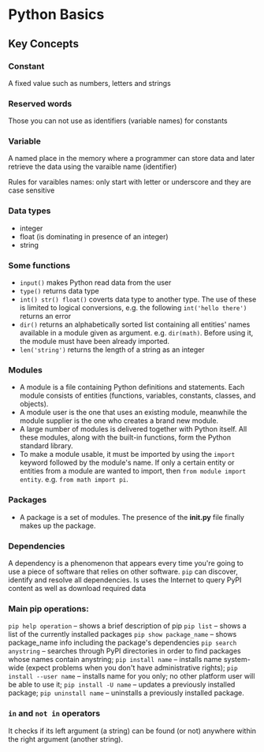 # Python Basics 

## Key Concepts

### Constant
A fixed value such as numbers, letters and strings

### Reserved words
Those you can not use as identifiers (variable names) for constants

### Variable
A named place in the memory where a programmer can store data and later retrieve the data using the varaible name (identifier)

Rules for varaibles names: only start with letter or underscore and they are case sensitive

### Data types

- integer
- float (is dominating in presence of an integer)
- string

### Some functions
- `input()` makes Python read data from the user
- `type()` returns data type
- `int() str() float()` coverts data type to another type. The use of these is limited to logical conversions, e.g. the following `int('hello there')` returns an error
- `dir()` returns an alphabetically sorted list containing all entities' names available in a module given as argument. e.g. `dir(math)`. Before using it, the module must have been already imported.
- `len('string')` returns the length of a string as an integer 

### Modules
- A module is a file containing Python definitions and statements. Each module consists of entities (functions, variables, constants, classes, and objects).
- A module user is the one that uses an existing module, meanwhile the module supplier is the one who creates a brand new module.
- A large number of modules is delivered together with Python itself. All these modules, along with the built-in functions, form the Python standard library.
- To make a module usable, it must be imported by using the `import` keyword followed by the module's name. If only a certain entity or entities from a module are wanted to import, then `from module import entity`. e.g. `from math import pi`.

### Packages
- A package is a set of modules. The presence of the __init.py__ file finally makes up the package.

### Dependencies
A dependency is a phenomenon that appears every time you're going to use a piece of software that relies on other software.
`pip` can discover, identify and resolve all dependencies. Is uses the Internet to query PyPI content as well as download required data

### Main pip operations:

`pip help operation` – shows a brief description of pip
`pip list` – shows a list of the currently installed packages
`pip show package_name` – shows package_name info including the package's dependencies
`pip search anystring` – searches through PyPI directories in order to find packages whose names contain anystring;
`pip install name` – installs name system-wide (expect problems when you don't have administrative rights);
`pip install --user name` – installs name for you only; no other platform user will be able to use it;
`pip install -U name` – updates a previously installed package;
`pip uninstall name` – uninstalls a previously installed package.

### `in` and `not in` operators

It checks if its left argument (a string) can be found (or not) anywhere within the right argument (another string).

